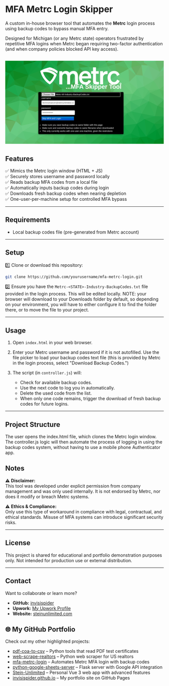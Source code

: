 # MFA Metrc Login Skipper

A custom in-house browser tool that automates the **Metrc** login process using backup codes to bypass manual MFA entry.  

Designed for Michigan (or any Metrc state) operators frustrated by repetitive MFA logins when Metrc began requiring two-factor authentication (and when company policies blocked API key access).

![browser tool demonstration](Screenshot_MFA_Skipper.png)
---

## Features

✅ Mimics the Metrc login window (HTML + JS)  
✅ Securely stores username and password locally  
✅ Reads backup MFA codes from a local file  
✅ Automatically inputs backup codes during login  
✅ Downloads fresh backup codes when nearing depletion  
✅ One-user-per-machine setup for controlled MFA bypass

---

## Requirements

- Local backup codes file (pre-generated from Metrc account)  

---

## Setup

1️⃣ Clone or download this repository:
```bash
git clone https://github.com/yourusername/mfa-metrc-login.git
```

2️⃣ Ensure you have the `Metrc-<STATE>-Industry-BackupCodes.txt` file provided in the login process. This will be edited locally. NOTE: your browser will download to your Downloads folder by default, so depending on your environment, you will have to either configure it to find the folder there, or to move the file to your project.

---

## Usage

1. Open `index.html` in your web browser.

2. Enter your Metrc username and password if it is not autofilled. Use the file picker to load your backup codes text file (this is provided by Metrc in the login process, select "Download Backup Codes.")

3. The script (in `controller.js`) will:
   - Check for available backup codes.
   - Use the next code to log you in automatically.
   - Delete the used code from the list.
   - When only one code remains, trigger the download of fresh backup codes for future logins.

---

## Project Structure

The user opens the index.html file, which clones the Metrc login window. The controller.js logic will then automate the process of logging in using the backup codes system, without having to use a mobile phone Authenticator app.

## Notes

⚠ **Disclaimer:**  
This tool was developed under explicit permission from company management and was only used internally. It is not endorsed by Metrc, nor does it modify or breach Metrc systems.  

⚠ **Ethics & Compliance:**  
Only use this type of workaround in compliance with legal, contractual, and ethical standards. Misuse of MFA systems can introduce significant security risks.

---

## License

This project is shared for educational and portfolio demonstration purposes only. Not intended for production use or external distribution.

---

## Contact

Want to collaborate or learn more?

- **GitHub:** [invisispider](https://github.com/invisispider)  
- **Upwork:** [My Upwork Profile](https://www.upwork.com/freelancers/~01527a09cdcfd75500)  
- **Website:** [steinunlimited.com](https://steinunlimited.com/)

## 🌐 My GitHub Portfolio

Check out my other highlighted projects:  
- [pdf-coa-to-csv](https://github.com/invisispider/pdf-coa-to-csv) – Python tools that read PDF test certificates  
- [web-scrape-realtors](https://github.com/invisispider/web-scrape-realtors) – Python web scraper for US realtors  
- [mfa-metrc-login](https://github.com/invisispider/mfa-metrc-login) – Automates Metrc MFA login with backup codes  
- [python-google-sheets-server](https://github.com/invisispider/python-google-sheets-server) – Flask server with Google API integration  
- [Stein-Unlimited](https://github.com/invisispider/Stein-Unlimited) – Personal Vue 3 web app with advanced features  
- [invisispider.github.io](https://github.com/invisispider/invisispider.github.io) – My portfolio site on GitHub Pages
